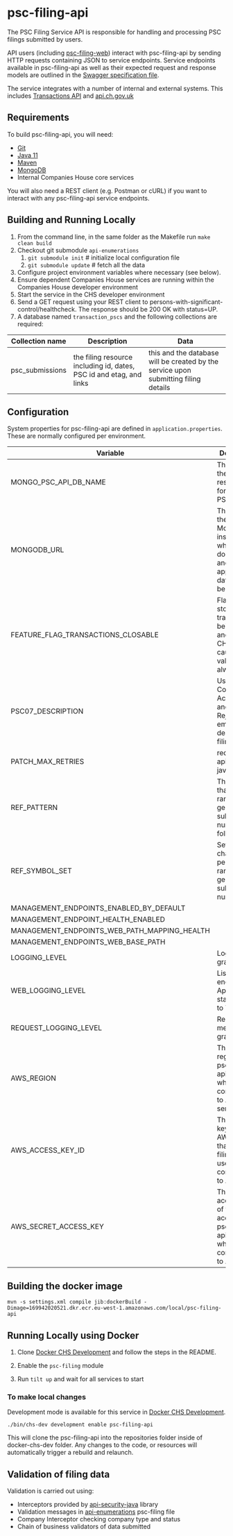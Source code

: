 # psc-filing-api

The PSC Filing Service API is responsible for handling and processing PSC filings submitted by users.

API users (including [psc-filing-web](https://github.com/companieshouse/psc-filing-web)) interact with psc-filing-api by sending HTTP requests containing JSON to service endpoints. Service endpoints available in psc-filing-api as well as their expected request and response models are outlined in the [Swagger specification file](spec/swagger.json). 

The service integrates with a number of internal and external systems. This includes [Transactions API](https://github.com/companieshouse/transactions.api.ch.gov.uk) and [api.ch.gov.uk](https://github.com/companieshouse/api.ch.gov.uk)

Requirements
------------

To build psc-filing-api, you will need:
* [Git](https://git-scm.com/downloads)
* [Java 11](https://docs.aws.amazon.com/corretto/latest/corretto-11-ug/downloads-list.html)
* [Maven](https://maven.apache.org/download.cgi)
* [MongoDB](https://www.mongodb.com/)
* Internal Companies House core services

You will also need a REST client (e.g. Postman or cURL) if you want to interact with any psc-filing-api service endpoints.

## Building and Running Locally

1. From the command line, in the same folder as the Makefile run `make clean build`
1. Checkout git submodule `api-enumerations`
   1. `git submodule init` # initialize local configuration file
   2. `git submodule update` # fetch all the data
1. Configure project environment variables where necessary (see below).
1. Ensure dependent Companies House services are running within the Companies House developer environment
1. Start the service in the CHS developer environment
1. Send a GET request using your REST client to persons-with-significant-control/healthcheck. The response should be 200 OK with status=UP.
1. A database named `transaction_pscs` and the following collections are required:

Collection name| Description                                                         | Data                                                                                                                                           
--------------------|---------------------------------------------------------------------|------------------------------------------------------------------------------------------------------------------------------------------------|
psc_submissions| the filing resource including id, dates, PSC id and etag, and links | this and the database will be created by the service upon submitting filing details|

Configuration
-------------
System properties for psc-filing-api are defined in `application.properties`. These are normally configured per environment.

Variable| Description                                                                                        | Example                                                                        |
--------------------|----------------------------------------------------------------------------------------------------|--------------------------------------------------------------------------------|
MONGO_PSC_API_DB_NAME| The name of the collection responsible for storing PSC filings                                     | transactions_pscs                                                              |
MONGODB_URL| The URL of the MongoDB instance where documents and application data should be stored              | mongodb://mongohost:27017/transactions_pscs                                    |
FEATURE_FLAG_TRANSACTIONS_CLOSABLE| Flag used to stop transactions being closed and sent to CHIPS, by causing validatio to always fail | true                                                                           |
PSC07_DESCRIPTION| Used in Confirmation, Acceptance and Rejection emails to describe filing                           | (PSC07) Notice of ceasing to be a Person of Significant Control for {0} on {1} |
PATCH_MAX_RETRIES| required by api-helper-java library                                                                | 3                                                                              |
REF_PATTERN| The pattern that randomly generated submission numbers will follow                                 | ############                                                                   |
REF_SYMBOL_SET| Set of characters permitted in randomly generated submission numbers                               | abc123                                                                         |
MANAGEMENT_ENDPOINTS_ENABLED_BY_DEFAULT|                                                                                                    | false                                                                          |
MANAGEMENT_ENDPOINT_HEALTH_ENABLED|                                                                                                    | true                                                                           |
MANAGEMENT_ENDPOINTS_WEB_PATH_MAPPING_HEALTH|                                                                                                    | healthcheck                                                                    |
MANAGEMENT_ENDPOINTS_WEB_BASE_PATH|                                                                                                    | /persons-with-significant-control                                              |
LOGGING_LEVEL| Log message granularity                                                                            | INFO                                                                           |
WEB_LOGGING_LEVEL| Lists endpoints on Application start up if set to TRACE                                            | TRACE                                                                          |
REQUEST_LOGGING_LEVEL| Request log message granularity                                                                    | WARN                                                                           |
AWS_REGION| The AWS region that psc-filing-api will use when connecting to AWS services                        | aws-region                                                                     |
AWS_ACCESS_KEY_ID| The access key ID of the AWS account that psc-filing-api will use when connecting to AWS           | MYAWSACCESSKEYID                                                               |
AWS_SECRET_ACCESS_KEY| The secret access key of the AWS account that psc-filing-api will use when connecting to AWS       | MYAWSSECRETACCESSKEY                                                           |

## Building the docker image 

    mvn -s settings.xml compile jib:dockerBuild -Dimage=169942020521.dkr.ecr.eu-west-1.amazonaws.com/local/psc-filing-api

## Running Locally using Docker

1. Clone [Docker CHS Development](https://github.com/companieshouse/docker-chs-development) and follow the steps in the README.

1. Enable the `psc-filing` module

1. Run `tilt up` and wait for all services to start

### To make local changes

Development mode is available for this service in [Docker CHS Development](https://github.com/companieshouse/docker-chs-development).

    ./bin/chs-dev development enable psc-filing-api

This will clone the psc-filing-api into the repositories folder inside of docker-chs-dev folder. Any changes to the code, or resources will automatically trigger a rebuild and relaunch.

## Validation of filing data
Validation is carried out using:
- Interceptors provided by [api-security-java](https://github.com/companieshouse/api-security-java) library
- Validation messages in [api-enumerations](https://github.com/companieshouse/api-enumerations/blob/master/psc_filing.yml) psc-filing file
- Company Interceptor checking company type and status
- Chain of business validators of data submitted
